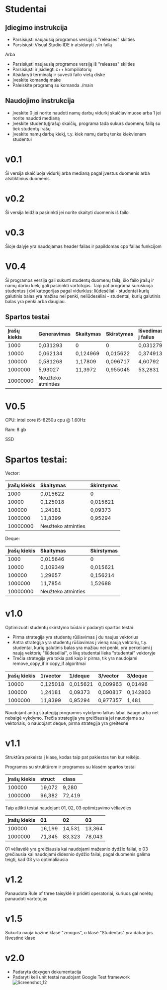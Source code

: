 # Studentai

## Įdiegimo instrukcija

- Parsisiųsti naujausią programos versiją iš "releases" skilties
- Parsisiųsti Visual Studio IDE ir atsidaryti .sln failą

Arba

- Parsisiųsti naujausią programos versiją iš "releases" skilties
- Parsisiųsti ir įsidiegti c++ kompiliatorių
- Atsidaryti terminalą ir suvesti failo vietą diske
- Įveskite komandą make
- Paleiskite programą su komanda ./main

## Naudojimo instrukcija

- Įveskite 0 jei norite naudoti namų darbų vidurkį skaičiavimuose arba 1 jei norite naudoti medianą
- Įveskite studentų(įrašų) skaičių, programa tada sukurs duomenų failą su tiek studentų irašų
- Įveskite namų darbų kiekį, t.y. kiek namų darbų tenka kiekvienam studentui

# v0.1

Ši versija skaičiuoja vidurkį arba medianą pagal įvestus duomenis arba atsitiktinius duomenis

# v0.2 

Ši versija leidžia pasirinkti jei norite skaityti duomenis iš failo

# v0.3

Šioje dalyje yra naudojamas header failas ir papildomas cpp failas funkcijom

# V0.4 
Ši programos versija gali sukurti studentų duomenų failą, šio failo įrašų ir namų darbu kiekį gali pasirinkti vartotojas. Taip pat programa surušiuoja studentus į dvi kategorijas pagal vidurkius: liūdesėliai - studentai kurių galutinis balas yra mažiau nei penki, neliūdesėliai - studentai, kurių galutinis balas yra penki arba daugiau.

## Spartos testai

| Įrašų kiekis | Generavimas | Skaitymas | Skirstymas | Išvedimas į failus |
|:------------ |:----------- |:--------- |:---------- |:------------------ |
|1000          |0,031293     |0          |0           |0,031279            |
|10000         |0,062134     |0,124969   |0,015622    |0,374913            |
|100000        |0,581268     |1,17809    |0,096717    |4,60792             |
|1000000       |5,93027      |11,3972    |0,955045    |53,2831             |
|10000000      |Neužteko atminties                                         |

# V0.5

CPU: intel core i5-8250u cpu @ 1.60Hz

Ram: 8 gb

SSD

# Spartos testai:

Vector:

| Įrašų kiekis | Skaitymas | Skirstymas |
|:------------ |:--------- |:---------- |
|1000          |0,015622   |0           |
|10000         |0,125018   |0,015621    |
|100000        |1,24181    |0,09373     |
|1000000       |11,8399    |0,95294     |
|10000000      |Neužteko atminties      |

Deque:

| Įrašų kiekis | Skaitymas | Skirstymas |
|:------------ |:--------- |:---------- |
|1000          |0,015646   |0           |
|10000         |0,109349   |0,015621    |
|100000        |1,29657    |0,156214    |
|1000000       |11,7854    |1,52688     |
|10000000      |Neužteko atminties      |

# v1.0 

Optimizuoti studentų skirstymo būdai ir padaryti spartos testai

- Pirma strategija yra studentų rūšiavimas į du naujus vektorius
- Antra strategija yra studentų rūšiavimas į vieną naują vektorių, t.y. studentai, kurių galutinis balas yra mažiau nei penki, yra perkeliami į naują vektorių "liūdesėliai", o likę studentai lieka "studentai" vektoryje
- Trečia strategija yra tokia pati kaip ir pirma, tik yra naudojami remove_copy_if ir copy_if algoritmai

| Įrašų kiekis | 1/vector | 1/deque | 3/vector  | 3/deque |
|:------------ |:---------|:------- |:----------|:--------|
|10000         |0,125018  |0,015621 |0,009963   |0,01496  |
|100000        |1,24181   |0,09373  |0,090817   |0,142803 |
|1000000       |11,8399   |0,95294  |0,977357   |1,481    |

Naudojant antrą strategiją programos vykdymo laikas labai išaugo arba net nebaigė vykdymo.
Trečia strategija yra greičiausia jei naudojama su vektoriais, o naudojant deque, pirma strategija yra greitesnė

# v1.1

Struktūra pakeista į klasę, kodas taip pat pakiestas ten kur reikėjo.

Programos su struktūrom ir programos su klasėm spartos testai

| Įrašų kiekis | struct | class |
|:------------ |:-------|:------|
|100000        |19,072  |9,280  |
|1000000       |96,382  |72,419 |

Taip atlikti testai naudojant 01, 02, 03 optimizavimo vėliavėles

| Įrašų kiekis | 01     | 02    | 03    |
|:------------ |:-------|:------|:------|
|100000        |16,199  |14,531 |13,364 |
|1000000       |71,345  |83,323 |78,043 |

01 vėliavėlė yra greičiausia kai naudojami mažesnio dydžio failai, o 03 grečiausia kai naudojami didesnio dydžio failai, pagal duomenis galima teigti, kad 03 yra optimaliausia

# v1.2

Panaudota Rule of three taisyklė ir pridėti operatoriai, kuriuos gal norėtų panaudoti vartotojas

# v1.5

Sukurta nauja bazinė klasė "zmogus", o klasė "Studentas" yra dabar jos išvestinė klasė

# v2.0

- Padaryta doxygen dokumentacija
- Padaryti keli unit testai naudojant Google Test framework
 ![Screenshot_12](https://user-images.githubusercontent.com/56826586/82121280-62fe2c00-9794-11ea-90e5-a091b4c5da56.png)

